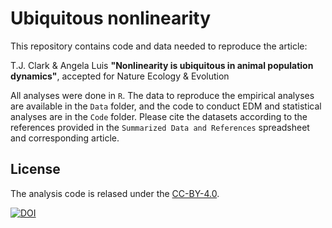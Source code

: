 # Ubiquitous nonlinearity

This repository contains code and data needed to reproduce the article:

T.J. Clark & Angela Luis
**"Nonlinearity is ubiquitous in animal population dynamics"**,
accepted for Nature Ecology & Evolution

All analyses were done in `R`. The data to reproduce the empirical analyses are available in the `Data` folder, and the code to conduct EDM  and statistical analyses are in the `Code` folder. Please cite the datasets according to the references provided in the `Summarized Data and References` spreadsheet and corresponding article.

## License

The analysis code is relased under the [CC-BY-4.0](https://opensource.org/licenses/mit-license.php).

[![DOI](https://zenodo.org/badge/179763362.svg)](https://zenodo.org/badge/latestdoi/179763362)